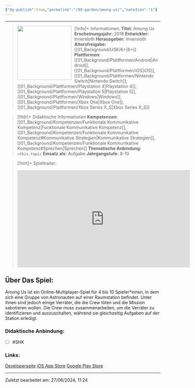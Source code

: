 ```yaml
---
{"dg-publish":true,"permalink":"/99-garden/among-us/","noteIcon":"1"}
---
```


---
>[!info]+ Informationen:
><img src = "https://images.igdb.com/igdb/image/upload/t_cover_big/co6kqt.webp"
>style="float:left;height:175px;padding-right:10px">**Titel:** Among Us
>**Erscheinungsjahr:** 2018
>**Entwickler:** Innersloth
>**Herausgeber:** Innersloth
>**Altersfreigabe:** [[01_Background/USK/6+\|6+]]
>**Plattformen:** [[01_Background/Plattformen/Android\|Android]],[[01_Background/Plattformen/iOS\|iOS]],[[01_Background/Plattformen/Nintendo Switch\|Nintendo Switch]],[[01_Background/Plattformen/Playstation 4\|Playstation 4]],[[01_Background/Plattformen/Playstation 5\|Playstation 5]],[[01_Background/Plattformen/Windows\|Windows]],[[01_Background/Plattformen/Xbox One\|Xbox One]],[[01_Background/Plattformen/Xbox Series X_S\|Xbox Series X_S]]

>[!tldr]+ Didaktische Informationen
>**Kompetenzen:** [[01_Background/Kompetenzen/Funktionale Kommunikative Kompetenz\|Funktionale Kommunikative Kompetenz]],[[01_Background/Kompetenzen/Funktionale Kommunikative Kompetenz#Kommunikative Strategien\|Kommunikative Strategien]],[[01_Background/Kompetenzen/Funktionale Kommunikative Kompetenz#Sprechen\|Sprechen]]
>**Thematische Anbindung:** `=this.topic`
>**Einsatz als:** Aufgabe
>**Jahrgangstufe:** 8-10

>[!hint]+ Spieltrailer:
><iframe width="560" height="315" src="https://www.youtube.com/embed/0YKjFoGxbec?si=5vc6rL-kKbCwyJEZ" title="YouTube video player" frameborder="0" allow="accelerometer; autoplay; clipboard-write; encrypted-media; gyroscope; picture-in-picture; web-share" referrerpolicy="strict-origin-when-cross-origin" allowfullscreen></iframe>


## Über Das Spiel:
Among Us ist ein Online-Multiplayer-Spiel für 4 bis 10 Spieler\*innen, in dem sich eine Gruppe von Astronauten auf einer Raumstation befindet. Unter ihnen sind jedoch einige Verräter, die die Crew töten und die Mission sabotieren wollen. Die Crew muss zusammenarbeiten, um die Verräter zu identifizieren und auszuschalten, während sie gleichzeitig Aufgaben auf der Station erledigt.

### Didaktische Anbindung:
- [ ]  #SHK 
### Links:
[Developerseite](https://www.innersloth.com/)
[iOS App Store](https://apps.apple.com/de/app/among-us/id1351168404)
[Google Play Store](https://play.google.com/store/apps/details?id=com.innersloth.spacemafia&hl=de)


---
Zuletzt bearbeitet am: 27/06/2024, 11:24